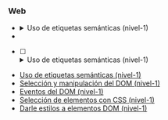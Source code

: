 ### Web

<ul>
  <li>
    <details>
      <summary>Uso de etiquetas semánticas (nivel-1)</summary>
      <ul>
        <li>uno</li>
        <li>dos</li>
      </ul>
    </details>
  <li>
</ul>

* [ ] <details>
	<summary>Uso de etiquetas semánticas (nivel-1)</summary>
	<ul>
	  <li>uno</li>
	  <li>dos</li>
	</ul>
</details>

- [Uso de etiquetas semánticas (nivel-1)](./micro-skills/semantic-html-1.md)
- [Selección y manipulación del DOM (nivel-1)](./micro-skills/DOM-manipulation-1.md)
- [Eventos del DOM (nivel-1)](./micro-skills/DOM-events-1.md)
- [Selección de elementos con CSS (nivel-1)](./micro-skills/CSS-selectors-1.md)
- [Darle estilos a elementos DOM (nivel-1)](./micro-skills/CSS-styling-1.md)
